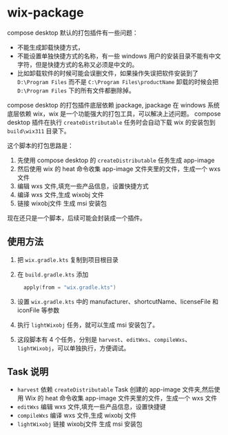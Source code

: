 # wix-package
compose desktop 默认的打包插件有一些问题：
- 不能生成卸载快捷方式，
- 不能设置单独快捷方式的名称，有一些 windows 用户的安装目录不能有中文字符，但是快捷方式的名称又必须是中文的。
- 比如卸载软件的时候可能会误删文件，如果操作失误把软件安装到了 `D:\Program Files` 而不是 `C:\Program Files\productName` 卸载的时候会把 `D:\Program Files` 下的所有文件都删除掉。

compose desktop 的打包插件底层依赖 jpackage, jpackage 在 windows 系统底层依赖 wix，wix 是一个功能强大的打包工具，可以解决上述问题。
compose desktop 插件在执行 `createDistributable` 任务时会自动下载 wix 的安装包到 `build\wix311` 目录下。

这个脚本的打包思路是：
1. 先使用 compose desktop 的 `createDistributable` 任务生成 app-image
2. 然后使用 wix 的 heat 命令收集 app-image 文件夹里的文件，生成一个 wxs 文件
3. 编辑 wxs 文件,填充一些产品信息，设置快捷方式
4. 编译 wxs 文件,生成 wixobj 文件
5. 链接 wixobj文件 生成 msi 安装包


现在还只是一个脚本，后续可能会封装成一个插件。
## 使用方法
1. 把 `wix.gradle.kts` 复制到项目根目录
2. 在 `build.gradle.kts` 添加
    ```kotlin
      apply(from = "wix.gradle.kts")
    ```
3. 设置 `wix.gradle.kts` 中的 manufacturer、shortcutName、licenseFile 和 iconFile 等参数

4. 执行 `lightWixobj` 任务，就可以生成 msi 安装包了。
5. 这段脚本有 4 个任务，分别是 `harvest`、`editWxs`、`compileWxs`、`lightWixobj`，可以单独执行，方便调试。

## Task 说明
- `harvest` 依赖 `createDistributable` Task 创建的 app-image 文件夹,然后使用 Wix 的 heat 命令收集 app-image 文件夹里的文件，生成一个 wxs 文件
- `editWxs` 编辑 wxs 文件,填充一些产品信息，设置快捷键
- `compileWxs` 编译 wxs 文件,生成 wixobj 文件
- `lightWixobj` 链接 wixobj文件 生成 msi 安装包
